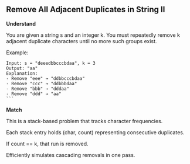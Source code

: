 ## Remove All Adjacent Duplicates in String II

**Understand**

You are given a string s and an integer k.
You must repeatedly remove k adjacent duplicate characters until no more such groups exist.

Example:

````
Input: s = "deeedbbcccbdaa", k = 3
Output: "aa"
Explanation:
- Remove "eee" → "ddbbcccbdaa"
- Remove "ccc" → "ddbbbdaa"
- Remove "bbb" → "dddaa"
- Remove "ddd" → "aa"
```
````

**Match**

This is a stack-based problem that tracks character frequencies.

Each stack entry holds (char, count) representing consecutive duplicates.

If count == k, that run is removed.

Efficiently simulates cascading removals in one pass.
